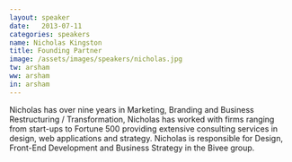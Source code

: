 ```yaml
---
layout: speaker
date:   2013-07-11
categories: speakers
name: Nicholas Kingston
title: Founding Partner
image: /assets/images/speakers/nicholas.jpg
tw: arsham
ww: arsham
in: arsham
---
```


Nicholas has over nine years in Marketing, Branding and Business Restructuring / Transformation, Nicholas has worked with firms ranging from start-ups to Fortune 500 providing extensive consulting services in design, web applications and strategy. Nicholas is responsible for Design, Front-End Development and Business Strategy in the Bivee group.